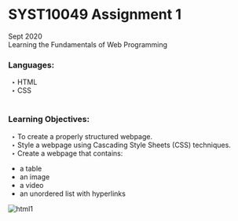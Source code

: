 # SYST10049 Assignment 1

Sept 2020<br />
Learning the Fundamentals of Web Programming

### **Languages:**<br />
  &ensp;‣ HTML<br />
  &ensp;‣ CSS<br /><br />
  
### **Learning Objectives:**<br />
  &ensp;‣ To create a properly structured webpage.<br />
  &ensp;‣ Style a webpage using Cascading Style Sheets (CSS) techniques.<br />
  &ensp;‣ Create a webpage that contains:
- a table
- an image
- a video
 - an unordered list with hyperlinks


![html1](https://user-images.githubusercontent.com/78629005/136075381-8d31550c-a2d0-4a8b-abfe-6ab32b8b3690.png)
